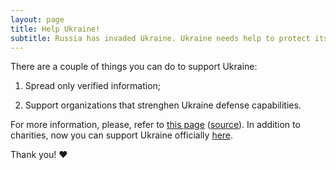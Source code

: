 ```yaml
---
layout: page
title: Help Ukraine!
subtitle: Russia has invaded Ukraine. Ukraine needs help to protect itself.
---
```


There are a couple of things you can do to support Ukraine:

1. Spread only verified information;

2. Support organizations that strenghen Ukraine defense capabilities.

For more information, please, refer to [this page](https://uacrisis.org/en/help-ukraine) ([source](https://twitter.com/Ukraine/status/1496766797005176832)).
In addition to charities, now you can support Ukraine officially [here](https://bank.gov.ua/en/news/all/natsionalniy-bank-vidkriv-spetsrahunok-dlya-zboru-koshtiv-na-potrebi-armiyi).

Thank you! :heart:

